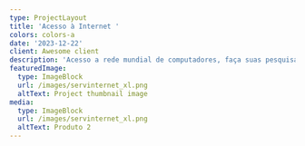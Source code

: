 ```yaml
---
type: ProjectLayout
title: 'Acesso à Internet '
colors: colors-a
date: '2023-12-22'
client: Awesome client
description: 'Acesso a rede mundial de computadores, faça suas pesquisas, estudos e etc.'
featuredImage:
  type: ImageBlock
  url: /images/servinternet_xl.png
  altText: Project thumbnail image
media:
  type: ImageBlock
  url: /images/servinternet_xl.png
  altText: Produto 2
---
```

